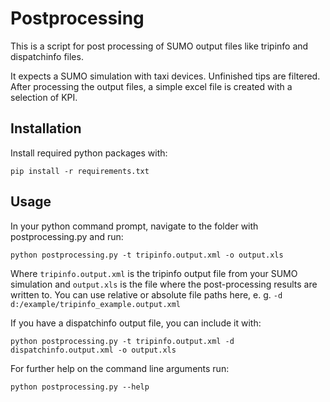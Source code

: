 # Postprocessing

This is a script for post processing of SUMO output files like tripinfo and dispatchinfo files.

It expects a SUMO simulation with taxi devices. Unfinished tips are filtered.
After processing the output files, a simple excel file is created with a selection of KPI.


## Installation

Install required python packages with:

	pip install -r requirements.txt

## Usage

In your python command prompt, navigate to the folder with postprocessing.py and run:

    python postprocessing.py -t tripinfo.output.xml -o output.xls

Where `tripinfo.output.xml` is the tripinfo output file from your SUMO simulation
and `output.xls` is the file where the post-processing results are written to.
You can use relative or absolute file paths here, e. g. `-d d:/example/tripinfo_example.output.xml`

If you have a dispatchinfo output file, you can include it with:

    python postprocessing.py -t tripinfo.output.xml -d dispatchinfo.output.xml -o output.xls

For further help on the command line arguments run:

    python postprocessing.py --help